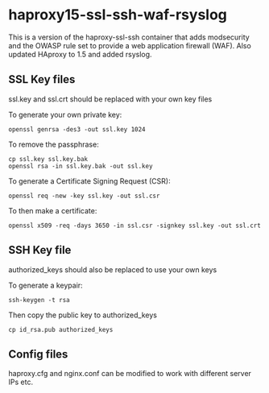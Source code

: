 haproxy15-ssl-ssh-waf-rsyslog
=============================

This is a version of the haproxy-ssl-ssh container that adds modsecurity and the OWASP rule set to provide a web application firewall (WAF). Also updated HAproxy to 1.5 and added rsyslog.

SSL Key files
-------------

ssl.key and ssl.crt should be replaced with your own key files

To generate your own private key:

    openssl genrsa -des3 -out ssl.key 1024

To remove the passphrase:

    cp ssl.key ssl.key.bak
    openssl rsa -in ssl.key.bak -out ssl.key

To generate a Certificate Signing Request (CSR):

    openssl req -new -key ssl.key -out ssl.csr

To then make a certificate:

    openssl x509 -req -days 3650 -in ssl.csr -signkey ssl.key -out ssl.crt

SSH Key file
------------

authorized_keys should also be replaced to use your own keys

To generate a keypair:

    ssh-keygen -t rsa
    
Then copy the public key to authorized_keys

    cp id_rsa.pub authorized_keys

Config files
------------

haproxy.cfg and nginx.conf can be modified to work with different server IPs etc.
